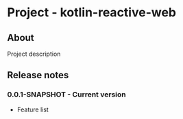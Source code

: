 # Project - kotlin-reactive-web

## About

Project description

## Release notes

### 0.0.1-SNAPSHOT - Current version

* Feature list